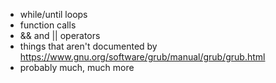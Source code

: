 - while/until loops
- function calls
- && and || operators
- things that aren't documented by
  https://www.gnu.org/software/grub/manual/grub/grub.html
- probably much, much more
